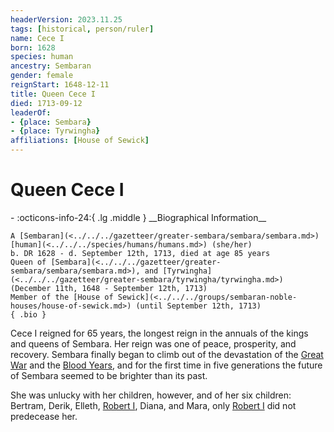 ```yaml
---
headerVersion: 2023.11.25
tags: [historical, person/ruler]
name: Cece I
born: 1628
species: human
ancestry: Sembaran
gender: female
reignStart: 1648-12-11
title: Queen Cece I
died: 1713-09-12
leaderOf:
- {place: Sembara}
- {place: Tyrwingha}
affiliations: [House of Sewick]
---
```

# Queen Cece I
<div class="grid cards ext-narrow-margin ext-one-column" markdown>
- :octicons-info-24:{ .lg .middle } __Biographical Information__

    A [Sembaran](<../../../gazetteer/greater-sembara/sembara/sembara.md>) [human](<../../../species/humans/humans.md>) (she/her)  
    b. DR 1628 - d. September 12th, 1713, died at age 85 years  
    Queen of [Sembara](<../../../gazetteer/greater-sembara/sembara/sembara.md>), and [Tyrwingha](<../../../gazetteer/greater-sembara/tyrwingha/tyrwingha.md>) (December 11th, 1648 - September 12th, 1713)  
    Member of the [House of Sewick](<../../../groups/sembaran-noble-houses/house-of-sewick.md>) (until September 12th, 1713)  
    { .bio }

</div>


Cece I reigned for 65 years, the longest reign in the annuals of the kings and queens of Sembara. Her reign was one of peace, prosperity, and recovery. Sembara finally began to climb out of the devastation of the [Great War](<../../../events/1500s/great-war.md>) and the [Blood Years](<../../../events/1500s/blood-years.md>), and for the first time in five generations the future of Sembara seemed to be brighter than its past.

She was unlucky with her children, however, and of her six children: Bertram, Derik, Elleth, [Robert I](<./robert-i.md>), Diana, and Mara, only [Robert I](<./robert-i.md>) did not predecease her. 








